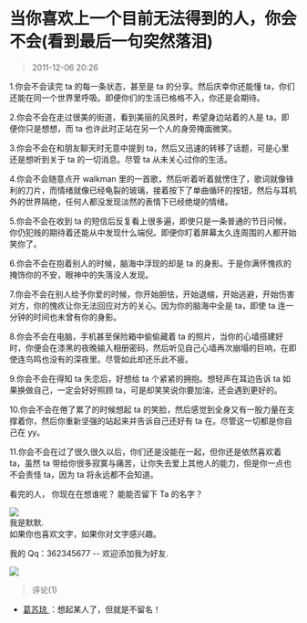 # 当你喜欢上一个目前无法得到的人，你会不会(看到最后一句突然落泪)

> 2011-12-06 20:26

1.你会不会读完 ta 的每一条状态，甚至是 ta 的分享。然后庆幸你还能懂 ta，你们还能在同一个世界里呼吸。即便你们的生活已格格不入，你还是会期待。

2.你会不会在走过很美的街道，看到美丽的风景时，希望身边站着的人是 ta，即便你只是想想，而 ta 也许此时正站在另一个人的身旁掩面微笑。

3.你会不会在和朋友聊天时无意中提到 ta，然后又迅速的转移了话题，可是心里还是想听到关于 ta 的一切消息。尽管 ta 从未关心过你的生活。

4.你会不会随意点开 walkman 里的一首歌，然后听着听着就愣住了，歌词就像锋利的刀片，而情绪就像已经龟裂的玻璃，接着按下了单曲循环的按钮，然后与耳机外的世界隔绝，任何人都没发现淡然的表情下已经绝堤的情绪。

5.你会不会在收到 ta 的短信后反复看上很多遍，即使只是一条普通的节日问候，你仍犯贱的期待着还能从中发现什么端倪。即便你盯着屏幕太久连周围的人都开始笑你了。

6.你会不会在抱着别人的时候，脑海中浮现的却是 ta 的身影。于是你满怀愧疚的掩饰你的不安，眼神中的失落没人发现。

7.你会不会在别人给予你爱的时候，你开始胆怯，开始退缩，开始逃避，开始伤害对方，你的愧疚让你无法回应对方的关心。因为你的脑海中全是 ta，即使 ta 连一分钟的时间也未曾有你的身影。

8.你会不会在电脑，手机甚至保险箱中偷偷藏着 ta 的照片，当你的心墙搭建好时，你便会在漆黑的夜晚输入相册密码，然后听见自己心墙再次崩塌的巨响，在即使连鸟鸣也没有的深夜里。尽管如此却还乐此不疲。

9.你会不会在得知 ta 失恋后，好想给 ta 个紧紧的拥抱。想轻声在耳边告诉 ta 如果换做自己，一定会好好照顾 ta，可是却笑笑说你要加油，还会遇到更好的。

10.你会不会在倦了累了的时候想起 ta 的笑脸，然后感觉到全身又有一股力量在支撑着你，然后你重新坚强的站起来并告诉自己还好有 ta 在。尽管这一切都是你自己在 yy。

11.你会不会在过了很久很久以后，你们还是没能在一起，但你还是依然喜欢着 ta，虽然 ta 带给你很多寂寞与痛苦，让你失去爱上其他人的能力，但是你一点也不会责怪 ta，因为 ta 将永远都不会知道。

看完的人， 你现在在想谁呢？ 能能否留下 Ta 的名字？

[![](https://pan.4a1801.life:11443/d/NAS/Qzone_wyf/Blogs/images/0DC054C3)](https://pan.4a1801.life:11443/d/NAS/Qzone_wyf/Blogs/images/0DC054C3)  
我是默默.  
如果你也喜欢文字，如果你对文字感兴趣。

我的 Qq：362345677 -- 欢迎添加我为好友.

[![](https://pan.4a1801.life:11443/d/NAS/Qzone_wyf/Blogs/images/F65B2E61.webp)](https://pan.4a1801.life:11443/d/NAS/Qzone_wyf/Blogs/images/F65B2E61.webp)

> 评论(1)

- [葛苏琼 ](https://user.qzone.qq.com/1594217884)：想起某人了，但就是不留名！
